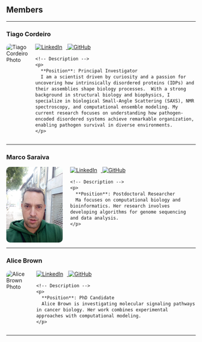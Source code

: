 ## Members

---

### Tiago Cordeiro
<div style="display: flex; align-items: flex-start;">
  <!-- Member Photo -->
  <img src="/assets/images/tiago-cordeiro.jpg" alt="Tiago Cordeiro Photo" style="width: 150px; height: auto; border-radius: 10px; margin-right: 20px;">
  
  <!-- Description and Social Links -->
  <div>
    <!-- Social Links -->
    <div>
      <a href="https://www.linkedin.com/in/johndoe" target="_blank">
        <img src="/assets/icons/linkedin-icon.png" alt="LinkedIn" style="width: 25px; height: auto; margin-right: 10px;">
      </a>
      <a href="https://github.com/johndoe" target="_blank">
        <img src="/assets/icons/github-icon.png" alt="GitHub" style="width: 25px; height: auto; margin-right: 10px;">
      </a>
    </div>
    
    <!-- Description -->
    <p>
      **Position**: Principal Investigator 
      I am a scientist driven by curiosity and a passion for uncovering how intrinsically disordered proteins (IDPs) and their assemblies shape biology processes.  With a strong background in structural biology and biophysics, I specialize in biological Small-Angle Scattering (SAXS), NMR spectroscopy, and computational ensemble modeling. My current research focuses on understanding how pathogen-encoded disordered systems achieve remarkable organization, enabling pathogen survival in diverse environments.
    </p>
  </div>
</div>

---

### Marco Saraiva
<div style="display: flex; align-items: flex-start;">
  <!-- Member Photo -->
  <img src="/assets/images/Marco.jpg" alt="Jane Smith Photo" style="width: 150px; height: auto; border-radius: 10px; margin-right: 20px;">
  
  <!-- Description and Social Links -->
  <div>
    <!-- Social Links -->
    <div>
      <a href="https://www.linkedin.com/in/janesmith" target="_blank">
        <img src="/assets/icons/linkedin-icon.png" alt="LinkedIn" style="width: 25px; height: auto; margin-right: 10px;">
      </a>
      <a href="https://github.com/janesmith" target="_blank">
        <img src="../assets/icons/github-icon.png" alt="GitHub" style="width: 25px; height: auto; margin-right: 10px;">
      </a>
    </div>
    
    <!-- Description -->
    <p>
      **Position**: Postdoctoral Researcher  
      Ma focuses on computational biology and bioinformatics. Her research involves developing algorithms for genome sequencing and data analysis.
    </p>
  </div>
</div>

---

### Alice Brown
<div style="display: flex; align-items: flex-start;">
  <!-- Member Photo -->
  <img src="../assets/images/alice-brown.jpg" alt="Alice Brown Photo" style="width: 150px; height: auto; border-radius: 10px; margin-right: 20px;">
  
  <!-- Description and Social Links -->
  <div>
    <!-- Social Links -->
    <div>
      <a href="https://www.linkedin.com/in/alicebrown" target="_blank">
        <img src="../assets/icons/linkedin-icon.png" alt="LinkedIn" style="width: 25px; height: auto; margin-right: 10px;">
      </a>
      <a href="https://github.com/alicebrown" target="_blank">
        <img src="../assets/icons/github-icon.png" alt="GitHub" style="width: 25px; height: auto; margin-right: 10px;">
      </a>
    </div>
    
    <!-- Description -->
    <p>
      **Position**: PhD Candidate  
      Alice Brown is investigating molecular signaling pathways in cancer biology. Her work combines experimental approaches with computational modeling.
    </p>
  </div>
</div>

---
